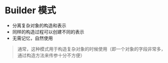 # Builder 模式

- 分离复杂对象的构造和表示
- 同样的构造过程可以创建不同的表示
- 无需记忆，自然使用

> 通常，这种模式用于构造复杂对象的时候使用（即一个对象的字段非常多，通过构造方法来传参十分不方便）